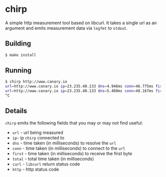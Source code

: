 chirp
=====

A simple http measurement tool based on libcurl.  It takes a single url as an argument and emits measurement data via `logfmt` to `stdout`.

## Building

```sh
$ make install
```

## Running

```sh
$ chirp http://www.canary.io
url=http://www.canary.io ip=23.235.40.133 dns=4.946ms conn=46.775ms first=90.391ms total=91.542ms curl=0 http=200
url=http://www.canary.io ip=23.235.40.133 dns=5.460ms conn=48.167ms first=90.811ms total=92.922ms curl=0 http=200
^C
```

## Details

`chirp` emits the following fields that you may or may not find useful:

* `url` - url being measured
* `ip`- ip `chirp` connected to
* `dns` - time taken (in milliseconds) to resolve the `url`
* `conn` - time taken (in milliseconds) to connect to the `url`
* `first` - time taken (in milliseconds) to receive the first byte
* `total` - total time taken (in milliseconds)
* `curl` - `libcurl` return status code
* `http` - http status code
